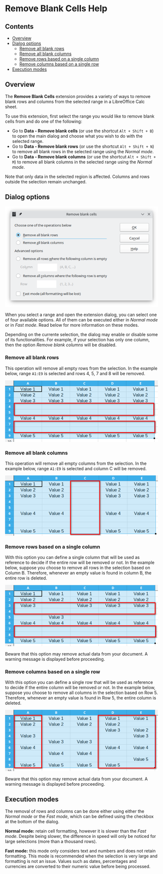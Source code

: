 # Remove Blank Cells Help

## Contents

* [Overview](#overview)
* [Dialog options](#dialog-options)
    * [Remove all blank rows](#remove-all-blank-rows)
    * [Remove all blank columns](#remove-all-blank-columns)
    * [Remove rows based on a single column](#remove-rows-based-on-a-single-column)
    * [Remove columns based on a single row](#remove-columns-based-on-a-single-row)
* [Execution modes](#execution-modes)

## Overview

The **Remove Blank Cells** extension provides a variety of ways to remove blank rows and columns from the selected range in a LibreOffice Calc sheet.

To use this extension, first select the range you would like to remove blank cells from and do one of the following:

* Go to **Data - Remove blank cells** (or use the shortcut `Alt + Shift + B`) to open the main dialog and choose what you wish to do with the selected range.
* Go to **Data - Remove blank rows** (or use the shortcut `Alt + Shift + N`) to remove all blank rows in the selected range using the *Normal mode*.
* Go to **Data - Remove blank columns** (or use the shortcut `Alt + Shift + M`) to remove all blank columns in the selected range using the *Normal mode*.

Note that only data in the selected region is affected. Columns and rows outside the selection remain unchanged.

## Dialog options

![](RB_MainDialog.png)

When you select a range and open the extension dialog, you can select one of four available options. All of them can be executed either in *Normal mode* or in *Fast mode*. Read below for more information on these modes.

Depending on the currente selection, the dialog may enable or disable some of its functionalities. For example, if your selection has only one column, then the option *Remove blank columns* will be disabled.

### Remove all blank rows

This operation will remove all empty rows from the selection. In the example below, range `A1:E9` is selected and rows 4, 5, 7 and 8 will be removed.

![](Example_RB_Rows.png)

### Remove all blank columns

This operation will remove all empty columns from the selection. In the example below, range `A1:E9` is selected and column C will be removed.

![](Example_RB_Columns.png)

### Remove rows based on a single column

With this option you can define a single column that will be used as reference to decide if the entire row will be removed or not. In the example below, suppose you choose to remove all rows in the selection based on Column B. Therefore, whenever an empty value is found in column B, the entire row is deleted.

![](Example_RB_RowsByColumn.png)

Beware that this option may remove actual data from your document. A warning message is displayed before proceeding.

### Remove columns based on a single row

With this option you can define a single row that will be used as reference to decide if the entire column will be removed or not. In the example below, suppose you choose to remove all columns in the selection based on Row 5. Therefore, whenever an empty value is found in Row 5, the entire column is deleted.

![](Example_RB_ColumnsByRow.png)

Beware that this option may remove actual data from your document. A warning message is displayed before proceeding.

## Execution modes

The removal of rows and columns can be done either using either the *Normal mode* or the *Fast mode*, which can be defined using the checkbox at the bottom of the dialog.

**Normal mode:** retain cell formatting, however it is slower than the *Fast mode*. Despite being slower, the difference in speed will only be noticed for large selections (more than a thousand rows).

**Fast mode:** this mode only considers text and numbers and does not retain formatting. This mode is recommended when the selection is very large and formatting is not an issue. Values such as dates, percentages and currencies are converted to their numeric value before being processed.
